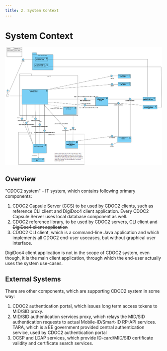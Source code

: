 ```yaml
---
title: 2. System Context
---
```

# System Context

![SID/MID](../img/SID_MID_full.png)

## Overview

"CDOC2 system" - IT system, which contains following primary components:

1. CDOC2 Capsule Server (CCS) to be used by CDOC2 clients, such as reference CLI client and DigiDoc4 client application. Every CDOC2 Capsule Server uses local database component as well.
2. CDOC2 reference library, to be used by CDOC2 servers, CLI client ~~and DigiDoc4 client application~~
3. CDOC2 CLI client, which is a command-line Java application and which implements all CDOC2 end-user usecases, but without graphical user interface.

DigiDoc4 client application is not in the scope of CDOC2 system, even though, it is the main client application, through which the end-user actually uses the system use-cases.

## External Systems

There are other components, which are supporting CDOC2 system in some way:

1. CDOC2 authentication portal, which issues long term access tokens to MID/SID proxy.
2. MID/SID authentication services proxy, which relays the MID/SID authentication requests to actual Mobile-ID/Smart-ID RP-API services.
TARA, which is a EE government provided central authentication service, used by CDOC2 authentication portal
3. OCSP and LDAP services, which provide ID-card/MID/SID certificate validity and certificate search services.
